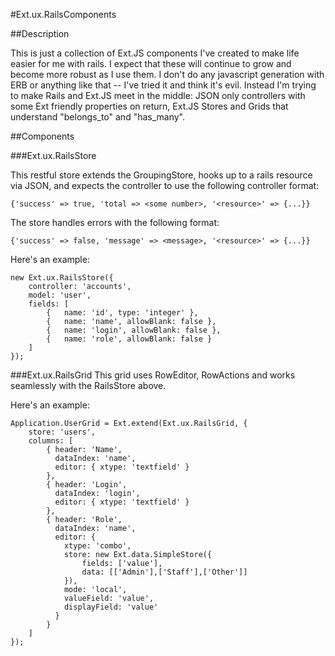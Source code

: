 #Ext.ux.RailsComponents


##Description

This is just a collection of Ext.JS components I've created to make life easier for me with rails.  I expect that these will continue to grow and become more robust as I use them.  I don't do any javascript generation with ERB or anything like that -- I've tried it and think it's evil.  Instead I'm trying to make Rails and Ext.JS meet in the middle:  JSON only controllers with some Ext friendly properties on return, Ext.JS Stores and Grids that understand "belongs\_to" and "has\_many".

##Components

###Ext.ux.RailsStore

  This restful store extends the GroupingStore, hooks up to a rails resource via JSON, and expects the controller to use the following controller format:

	{'success' => true, 'total => <some number>, '<resource>' => {...}}

  The store handles errors with the following format:

	{'success' => false, 'message' => <message>, '<resource>' => {...}}
		
  Here's an example:

	new Ext.ux.RailsStore({
		controller: 'accounts',
		model: 'user',
		fields: [
			{	name: 'id', type: 'integer' },
			{	name: 'name', allowBlank: false },
			{	name: 'login', allowBlank: false },
			{	name: 'role', allowBlank: false }
		]
	});
		
###Ext.ux.RailsGrid
  This grid uses RowEditor, RowActions and works seamlessly with the RailsStore above.

  Here's an example:

	Application.UserGrid = Ext.extend(Ext.ux.RailsGrid, {
		store: 'users',
		columns: [
			{ header: 'Name',
			  dataIndex: 'name',
		  	  editor: { xtype: 'textfield' }
			},
			{ header: 'Login',
			  dataIndex: 'login',
		  	  editor: { xtype: 'textfield' }
			},
			{ header: 'Role',
			  dataIndex: 'name',
		  	  editor: {
				xtype: 'combo',
				store: new Ext.data.SimpleStore({
					fields: ['value'],
					data: [['Admin'],['Staff'],['Other']]
				}),
				mode: 'local',
				valueField: 'value',
				displayField: 'value'
			  }
			}
		]
	});